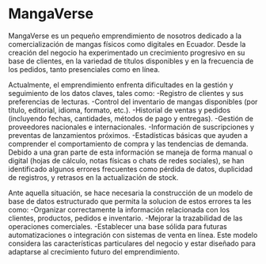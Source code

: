 # MangaVerse
MangaVerse es un pequeño emprendimiento de nosotros dedicado a la comercialización de mangas físicos como digitales en Ecuador. Desde la creación del negocio ha experimentado un crecimiento progresivo en su base de clientes, en la variedad de títulos disponibles y en la frecuencia de los pedidos, tanto presenciales como en línea.

Actualmente, el emprendimiento enfrenta dificultades en la gestión y seguimiento de los datos claves, tales como:
-Registro de clientes y sus preferencias de lecturas.
-Control del inventario de mangas disponibles (por título, editorial, idioma, formato, etc.).
-Historial de ventas y pedidos (incluyendo fechas, cantidades, métodos de pago y entregas).
-Gestión de proveedores nacionales e internacionales.
-Información de suscripciones y preventas de lanzamientos próximos.
-Estadísticas básicas que ayuden a comprender el comportamiento de compra y las tendencias de demanda.
Debido a una gran parte de esta información se maneja de forma manual o digital (hojas de cálculo, notas físicas o chats de redes sociales), se han identificado algunos errores frecuentes como pérdida de datos, duplicidad de registros, y retrasos en la actualización de stock.

Ante aquella situación, se hace necesaria la construcción de un modelo de base de datos estructurado que permita la solucion de estos errores ta les como:
-Organizar correctamente la información relacionada con los clientes, productos, pedidos e inventario.
-Mejorar la trazabilidad de las operaciones comerciales.
-Establecer una base sólida para futuras automatizaciones o integración con sistemas de venta en línea.
Este modelo considera las características particulares del negocio y estar diseñado para adaptarse al crecimiento futuro del emprendimiento. 
